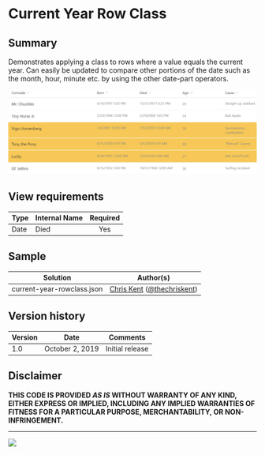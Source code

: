 # Current Year Row Class

## Summary
Demonstrates applying a class to rows where a value equals the current year. Can easily be updated to compare other portions of the date such as the month, hour, minute etc. by using the other date-part operators.

![screenshot of the sample](./assets/screenshot.png)

## View requirements

|Type|Internal Name|Required|
|---|---|:---:|
|Date|Died|Yes|

## Sample

Solution|Author(s)
--------|---------
current-year-rowclass.json | [Chris Kent](https://github.com/thechriskent) ([@thechriskent](https://twitter.com/thechriskent))

## Version history

Version|Date|Comments
-------|----|--------
1.0|October 2, 2019|Initial release

## Disclaimer
**THIS CODE IS PROVIDED *AS IS* WITHOUT WARRANTY OF ANY KIND, EITHER EXPRESS OR IMPLIED, INCLUDING ANY IMPLIED WARRANTIES OF FITNESS FOR A PARTICULAR PURPOSE, MERCHANTABILITY, OR NON-INFRINGEMENT.**

---

<img src="https://pnptelemetry.azurewebsites.net/list-formatting/view-samples/current-year-rowclass" />
